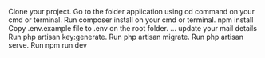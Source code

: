 Clone your project.
Go to the folder application using cd command on your cmd or terminal.
Run composer install on your cmd or terminal.
npm install
Copy .env.example file to .env on the root folder. ...
update your mail details
Run php artisan key:generate.
Run php artisan migrate.
Run php artisan serve.
Run npm run dev
